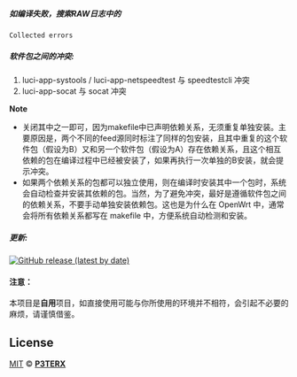 ##### 如编译失败，搜索RAW日志中的
```
Collected errors
```
##### 软件包之间的冲突:
1. luci-app-systools / luci-app-netspeedtest 与 speedtestcli 冲突
2. luci-app-socat 与 socat 冲突

**Note**
- 关闭其中之一即可，因为makefile中已声明依赖关系，无须重复单独安装。主要原因是，两个不同的feed源同时标注了同样的包安装，且其中重复的这个软件包（假设为B）又和另一个软件包（假设为A）存在依赖关系，且这个相互依赖的包在编译过程中已经被安装了，如果再执行一次单独的B安装，就会提示冲突。
- 如果两个依赖关系的包都可以独立使用，则在编译时安装其中一个包时，系统会自动检查并安装其依赖的包。当然，为了避免冲突，最好是遵循软件包之间的依赖关系，不要手动单独安装依赖包。这也是为什么在 OpenWrt 中，通常会将所有依赖关系都写在 makefile 中，方便系统自动检测和安装。

##### 更新:
[![GitHub release (latest by date)](https://img.shields.io/github/v/release/cachenow/BuildAuto?style=for-the-badge&logo=appveyor&label=最新固件)](https://github.com/cachenow/BuildAuto/releases/latest)


#### 注意：
本项目是**自用**项目，如直接使用可能与你所使用的环境并不相符，会引起不必要的麻烦，请谨慎借鉴。


## License

[MIT](https://github.com/P3TERX/Actions-OpenWrt/blob/main/LICENSE) © [**P3TERX**](https://p3terx.com)
